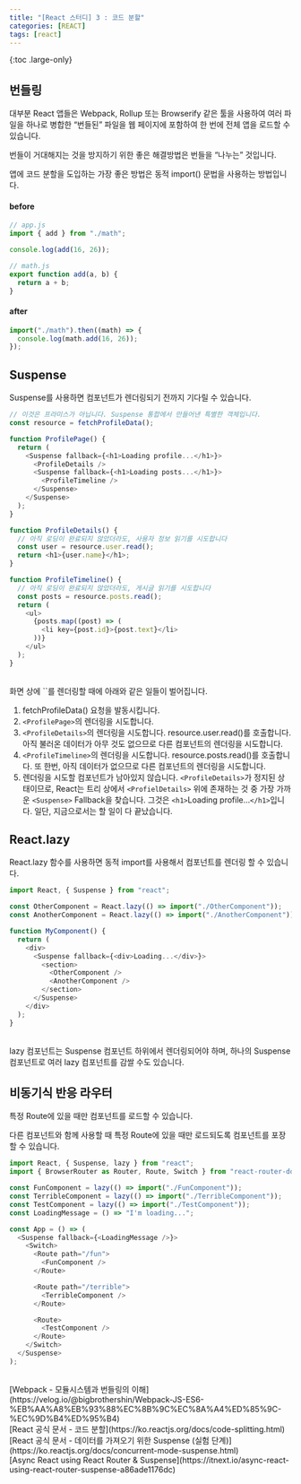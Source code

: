 ```yaml
---
title: "[React 스터디] 3 : 코드 분할"
categories: [REACT]
tags: [react]
---
```


{:toc .large-only}

## 번들링

대부분 React 앱들은 Webpack, Rollup 또는 Browserify 같은 툴을 사용하여 여러 파일을 하나로 병합한 “번들된” 파일을 웹 페이지에 포함하여 한 번에 전체 앱을 로드할 수 있습니다.

번들이 거대해지는 것을 방지하기 위한 좋은 해결방법은 번들을 “나누는” 것입니다.

앱에 코드 분할을 도입하는 가장 좋은 방법은 동적 import() 문법을 사용하는 방법입니다.

#### before

```js
// app.js
import { add } from "./math";

console.log(add(16, 26));

// math.js
export function add(a, b) {
  return a + b;
}
```

#### after

```js
import("./math").then((math) => {
  console.log(math.add(16, 26));
});
```

## Suspense

Suspense를 사용하면 컴포넌트가 렌더링되기 전까지 기다릴 수 있습니다.

```js
// 이것은 프라미스가 아닙니다. Suspense 통합에서 만들어낸 특별한 객체입니다.
const resource = fetchProfileData();

function ProfilePage() {
  return (
    <Suspense fallback={<h1>Loading profile...</h1>}>
      <ProfileDetails />
      <Suspense fallback={<h1>Loading posts...</h1>}>
        <ProfileTimeline />
      </Suspense>
    </Suspense>
  );
}

function ProfileDetails() {
  // 아직 로딩이 완료되지 않았더라도, 사용자 정보 읽기를 시도합니다
  const user = resource.user.read();
  return <h1>{user.name}</h1>;
}

function ProfileTimeline() {
  // 아직 로딩이 완료되지 않았더라도, 게시글 읽기를 시도합니다
  const posts = resource.posts.read();
  return (
    <ul>
      {posts.map((post) => (
        <li key={post.id}>{post.text}</li>
      ))}
    </ul>
  );
}
```

<br/>
화면 상에 `<ProfilePage>`를 렌더링할 때에 아래와 같은 일들이 벌어집니다.

1. fetchProfileData() 요청을 발동시킵니다.
2. `<ProfilePage>`의 렌더링을 시도합니다.
3. `<ProfileDetails>`의 렌더링을 시도합니다. resource.user.read()를 호출합니다. 아직 불러온 데이터가 아무 것도 없으므로 다른 컴포넌트의 렌더링을 시도합니다.
4. `<ProfileTimeline>`의 렌더링을 시도합니다. resource.posts.read()를 호출합니다. 또 한번, 아직 데이터가 없으므로 다른 컴포넌트의 렌더링을 시도합니다.
5. 렌더링을 시도할 컴포넌트가 남아있지 않습니다. `<ProfileDetails>`가 정지된 상태이므로, React는 트리 상에서 `<ProfielDetails>` 위에 존재하는 것 중 가장 가까운 `<Suspense>` Fallback을 찾습니다. 그것은 `<h1>`Loading profile...`</h1>`입니다. 일단, 지금으로서는 할 일이 다 끝났습니다.

## React.lazy

React.lazy 함수를 사용하면 동적 import를 사용해서 컴포넌트를 렌더링 할 수 있습니다.

```js
import React, { Suspense } from "react";

const OtherComponent = React.lazy(() => import("./OtherComponent"));
const AnotherComponent = React.lazy(() => import("./AnotherComponent"));

function MyComponent() {
  return (
    <div>
      <Suspense fallback={<div>Loading...</div>}>
        <section>
          <OtherComponent />
          <AnotherComponent />
        </section>
      </Suspense>
    </div>
  );
}
```

<br/>
lazy 컴포넌트는 Suspense 컴포넌트 하위에서 렌더링되어야 하며, 하나의 Suspense 컴포넌트로 여러 lazy 컴포넌트를 감쌀 수도 있습니다.

## 비동기식 반응 라우터

특정 Route에 있을 때만 컴포넌트를 로드할 수 있습니다.

다른 컴포넌트와 함께 사용할 때 특정 Route에 있을 때만 로드되도록 컴포넌트를 포장할 수 있습니다.

```js
import React, { Suspense, lazy } from "react";
import { BrowserRouter as Router, Route, Switch } from "react-router-dom";

const FunComponent = lazy(() => import("./FunComponent"));
const TerribleComponent = lazy(() => import("./TerribleComponent"));
const TestComponent = lazy(() => import("./TestComponent"));
const LoadingMessage = () => "I'm loading...";

const App = () => (
  <Suspense fallback={<LoadingMessage />}>
    <Switch>
      <Route path="/fun">
        <FunComponent />
      </Route>

      <Route path="/terrible">
        <TerribleComponent />
      </Route>

      <Route>
        <TestComponent />
      </Route>
    </Switch>
  </Suspense>
);
```

<br/>
[Webpack - 모듈시스템과 번들링의 이해](https://velog.io/@bigbrothershin/Webpack-JS-ES6-%EB%AA%A8%EB%93%88%EC%8B%9C%EC%8A%A4%ED%85%9C-%EC%9D%B4%ED%95%B4)<br/>
[React 공식 문서 - 코드 분할](https://ko.reactjs.org/docs/code-splitting.html)<br/>
[React 공식 문서 - 데이터를 가져오기 위한 Suspense (실험 단계)](https://ko.reactjs.org/docs/concurrent-mode-suspense.html)<br/>
[Async React using React Router & Suspense](https://itnext.io/async-react-using-react-router-suspense-a86ade1176dc)
